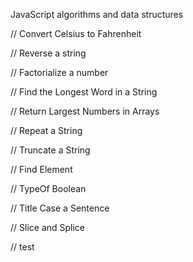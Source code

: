 JavaScript algorithms and data structures

// Convert Celsius to Fahrenheit

// Reverse a string

// Factorialize a number

// Find the Longest Word in a String

// Return Largest Numbers in Arrays

// Repeat a String

// Truncate a String

// Find Element

// TypeOf Boolean

// Title Case a Sentence

// Slice and Splice

// test